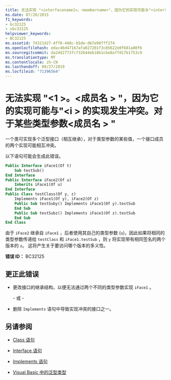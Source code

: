 ```yaml
---
title: 无法实现 "<interfacename1>。<membername>"，因为它的实现可能与"<interfacename2>的实现冲突。对于某些类型参数，<membername>"
ms.date: 07/20/2015
f1_keywords:
- bc32125
- vbc32125
helpviewer_keywords:
- BC32125
ms.assetid: 74321d27-4ff8-440c-b5de-d67e98fff274
ms.openlocfilehash: edac46d47167afa027201f3c85622e0f681a80f6
ms.sourcegitcommit: da2dd2772fcf32b44eb18b1cbe8affd17b1753c9
ms.translationtype: MT
ms.contentlocale: zh-CN
ms.lasthandoff: 09/27/2019
ms.locfileid: "71396564"
---
```

# <a name="cannot-implement-interfacename1membername-because-its-implementation-could-conflict-with-the-implementation-for-interfacename2membername-for-some-type-arguments"></a>无法实现 "\<1 >。\<成员名 > "，因为它的实现可能与"\<i > 的实现发生冲突。对于某些类型参数\<成员名 > "
一个类可实现多个泛型接口（相互继承），对于类型参数的某些值，一个接口成员的两个实现可能相互冲突。  
  
 以下语句可能会生成此错误。  
  
```vb  
Public Interface iFace1(Of t)  
    Sub testSub()  
End Interface  
Public Interface iFace2(Of u)  
    Inherits iFace1(Of u)  
End Interface  
Public Class testClass(Of y, z)  
    Implements iFace1(Of y), iFace2(Of z)  
    Public Sub testSuby() Implements iFace1(Of y).testSub  
    End Sub  
    Public Sub testSubz() Implements iFace1(Of z).testSub  
    End Sub  
End Class  
```  
  
 由于 `iFace2` 继承自 `iFace1` ，后者使用其自己的类型参数 (`u`)，因此如果将相同的类型参数传递给 `testClass` 和 `iFace1.testSub` ，则 `y` 将实现带有相同签名的两个版本的 `z`。 这将产生关于要访问哪个版本的多义性。  
  
 **错误 ID：** BC32125  
  
## <a name="to-correct-this-error"></a>更正此错误  
  
- 更改接口的继承结构，以便无法通过两个不同的类型参数实现 `iFace1` 。  
  
     \- 或 -  
  
- 删除 `Implements` 语句中导致实现冲突的接口之一。  
  
## <a name="see-also"></a>另请参阅

- [Class 语句](../../visual-basic/language-reference/statements/class-statement.md)
- [Interface 语句](../../visual-basic/language-reference/statements/interface-statement.md)
- [Implements 语句](../../visual-basic/language-reference/statements/implements-statement.md)

- [Visual Basic 中的泛型类型](../../visual-basic/programming-guide/language-features/data-types/generic-types.md)

